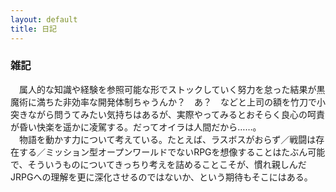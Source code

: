 ```yaml
---
layout: default
title: 日記
---
```


### 雑記
　属人的な知識や経験を参照可能な形でストックしていく努力を怠った結果が黒魔術に満ちた非効率な開発体制ちゃうんか？　あ？　などと上司の額を竹刀で小突きながら問うてみたい気持ちはあるが、実際やってみるとおそらく良心の呵責が昏い快楽を遥かに凌駕する。だってオイラは人間だから……。  
　物語を動かす力について考えている。たとえば、ラスボスがおらず／戦闘は存在する／ミッション型オープンワールドでないRPGを想像することはたぶん可能で、そういうものについてきっちり考えを詰めることこそが、慣れ親しんだJRPGへの理解を更に深化させるのではないか、という期待もそこにはある。

